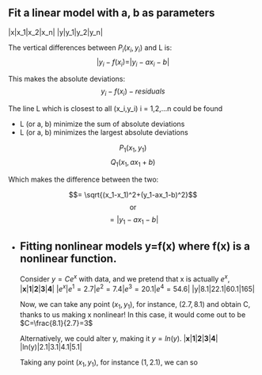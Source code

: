 ## Fit a linear model with a, b as parameters
|x|x_1|x_2|x_n|
|y|y_1|y_2|y_n|

The vertical differences between $P_i (x_i, y_i)$ and L is:
$$|y_i-f(x_i) = |y_i-ax_i-b|$$

This makes the absolute deviations:
$$y_i-f(x_i)-residuals$$

The line L which is closest to all (x_i,y_i) i = 1,2,...n could be found
* L (or a, b) minimize the sum of absolute deviations
* L (or a, b) minimizes the largest absolute deviations

$$P_1 (x_1, y_1)$$
$$Q_1 (x_1, ax_1+b)$$

Which makes the difference between the two:

$$= \sqrt{(x_1-x_1)^2+(y_1-ax_1-b)^2}$$
$$\text{or}$$
$$=|y_1-ax_1-b|$$
- ## Fitting nonlinear models y=f(x) where f(x) is a nonlinear function.
  Consider $y=Ce^x$ with data, and we pretend that x is actually $e^x$,
  |**x**|**1**|**2**|**3**|**4**|
  |$e^x$|$e^1=2.7$|$e^2=7.4$|$e^3=20.1$|$e^4=54.6$|
  |y|8.1|22.1|60.1|165|
  
  Now, we can take any point $(x_1,y_1)$, for instance, $(2.7, 8.1)$ and obtain C, thanks to us making x nonlinear! In this case, it would come out to be $C=\frac{8.1}{2.7}=3$
  
  
  Alternatively, we could alter y, making it $y = ln(y).$
  |**x**|**1**|**2**|**3**|**4**|
  |ln(y)|2.1|3.1|4.1|5.1|
  
  Taking any point $(x_1, y_1)$, for instance $(1,2.1)$, we can so